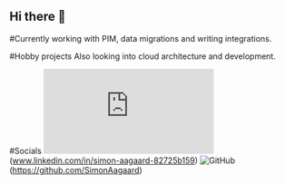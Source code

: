 ## Hi there 👋

<!--
**SimonAagaard/SimonAagaard** is a ✨ _special_ ✨ repository because its `README.md` (this file) appears on your GitHub profile.

Here are some ideas to get you started:

-->
#Currently working with
PIM, data migrations and writing integrations.

#Hobby projects
Also looking into cloud architecture and development.

#Socials
![LinkedIn](https://cdnlogo.com/logo/linkedin-icon_39431.html)(www.linkedin.com/in/simon-aagaard-82725b159)
![GitHub](https://img.icons8.com/?size=100&id=12599&format=png&color=000000)(https://github.com/SimonAagaard)
